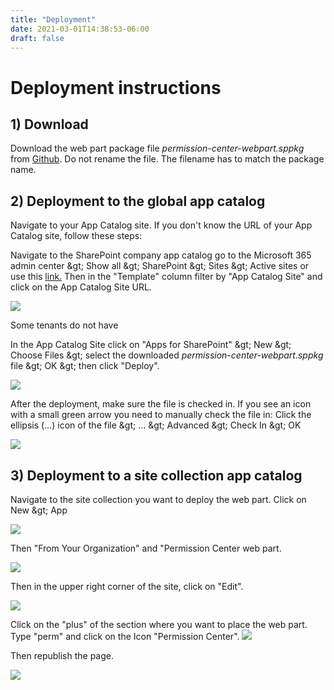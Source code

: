 ```yaml
---
title: "Deployment"
date: 2021-03-01T14:38:53-06:00
draft: false
---
```


# Deployment instructions

## 1) Download

Download the web part package file _permission-center-webpart.sppkg_ from [Github](https://github.com/WhizzyApps/SPO-Permission-Center-Web-Part/releases). Do not rename the file. The filename has to match the package name.

## 2) Deployment to the global app catalog

Navigate to your App Catalog site. If you don&#39;t know the URL of your App Catalog site, follow these steps:

Navigate to the SharePoint company app catalog go to the Microsoft 365 admin center \&gt; Show all \&gt; SharePoint \&gt; Sites \&gt; Active sites or use this [link.](https://[YOUR\_TENANT]-admin.sharepoint.com/_layouts/15/online/AdminHome.aspx#/siteManagement/view/ALL%20SITES) Then in the &quot;Template&quot; column filter by &quot;App Catalog Site&quot; and click on the App Catalog Site URL.

![](/Deployment/images/01.png)

Some tenants do not have

In the App Catalog Site click on &quot;Apps for SharePoint&quot; \&gt; New \&gt; Choose Files \&gt; select the downloaded _permission-center-webpart.sppkg_ file \&gt; OK \&gt; then click &quot;Deploy&quot;.

![](RackMultipart20210310-4-1cduyo6_html_ed8604a9141b4d6b.jpg)

After the deployment, make sure the file is checked in. If you see an icon with a small green arrow you need to manually check the file in: Click the ellipsis (…) icon of the file \&gt; … \&gt; Advanced \&gt; Check In \&gt; OK

![](RackMultipart20210310-4-1cduyo6_html_4f62aba7eb0ad87c.jpg)

## 3) Deployment to a site collection app catalog

Navigate to the site collection you want to deploy the web part. Click on New \&gt; App

![](RackMultipart20210310-4-1cduyo6_html_20cff814f3545012.png)

Then &quot;From Your Organization&quot; and &quot;Permission Center web part.

![](RackMultipart20210310-4-1cduyo6_html_35828a7bce155f23.png)

Then in the upper right corner of the site, click on &quot;Edit&quot;.

![](RackMultipart20210310-4-1cduyo6_html_5baf66b545c96422.png)

Click on the &quot;plus&quot; of the section where you want to place the web part. Type &quot;perm&quot; and click on the Icon &quot;Permission Center&quot;. ![](RackMultipart20210310-4-1cduyo6_html_97a2aed1bbb1b24c.png)

Then republish the page.

![](RackMultipart20210310-4-1cduyo6_html_103dc336380a67b5.png)